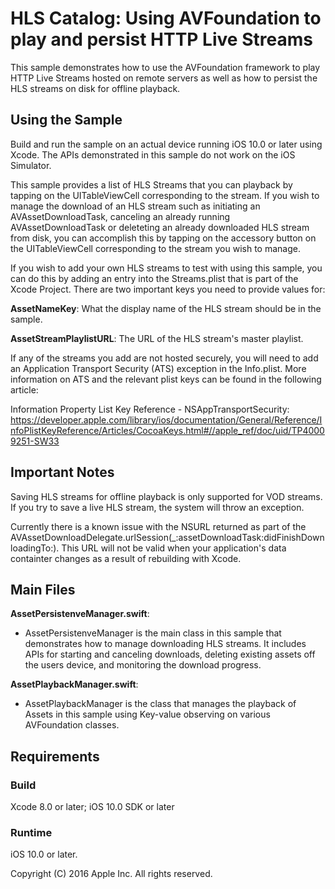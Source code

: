 # HLS Catalog: Using AVFoundation to play and persist HTTP Live Streams

This sample demonstrates how to use the AVFoundation framework to play HTTP Live Streams hosted on remote servers as well as how to persist the HLS streams on disk for offline playback.

## Using the Sample

Build and run the sample on an actual device running iOS 10.0 or later using Xcode.  The APIs demonstrated in this sample do not work on the iOS Simulator.

This sample provides a list of HLS Streams that you can playback by tapping on the UITableViewCell corresponding to the stream.  If you wish to manage the download of an HLS stream such as initiating an AVAssetDownloadTask, canceling an already running AVAssetDownloadTask or deleteting an already downloaded HLS stream from disk, you can accomplish this by tapping on the accessory button on the UITableViewCell corresponding to the stream you wish to manage.

If you wish to add your own HLS streams to test with using this sample, you can do this by adding an entry into the Streams.plist that is part of the Xcode Project.  There are two important keys you need to provide values for:

__AssetNameKey__: What the display name of the HLS stream should be in the sample.

__AssetStreamPlaylistURL__: The URL of the HLS stream's master playlist.

If any of the streams you add are not hosted securely, you will need to add an Application Transport Security (ATS) exception in the Info.plist.  More information on ATS and the relevant plist keys can be found in the following article:

Information Property List Key Reference - NSAppTransportSecurity: <https://developer.apple.com/library/ios/documentation/General/Reference/InfoPlistKeyReference/Articles/CocoaKeys.html#//apple_ref/doc/uid/TP40009251-SW33>

## Important Notes

Saving HLS streams for offline playback is only supported for VOD streams.  If you try to save a live HLS stream, the system will throw an exception. 

Currently there is a known issue with the NSURL returned as part of the AVAssetDownloadDelegate.urlSession(_:assetDownloadTask:didFinishDownloadingTo:). This URL will not be valid when your application's data containter changes as a result of rebuilding with Xcode.

## Main Files

__AssetPersistenveManager.swift__: 

- AssetPersistenveManager is the main class in this sample that demonstrates how to manage downloading HLS streams.  It includes APIs for starting and canceling downloads, deleting existing assets off the users device, and monitoring the download progress.

__AssetPlaybackManager.swift__:

- AssetPlaybackManager is the class that manages the playback of Assets in this sample using Key-value observing on various AVFoundation classes.

 
 
## Requirements

### Build

Xcode 8.0 or later; iOS 10.0 SDK or later

### Runtime

iOS 10.0 or later.

Copyright (C) 2016 Apple Inc. All rights reserved.
